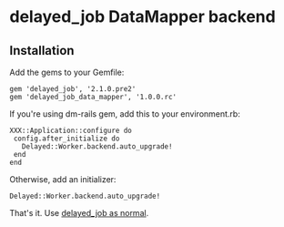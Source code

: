 # delayed_job DataMapper backend

## Installation

Add the gems to your Gemfile:

    gem 'delayed_job', '2.1.0.pre2'
    gem 'delayed_job_data_mapper', '1.0.0.rc'

If you're using dm-rails gem, add this to your environment.rb:

    XXX::Application::configure do
     config.after_initialize do
       Delayed::Worker.backend.auto_upgrade!
     end
    end

Otherwise, add an initializer:

    Delayed::Worker.backend.auto_upgrade!

That's it. Use [delayed_job as normal](http://github.com/collectiveidea/delayed_job).
